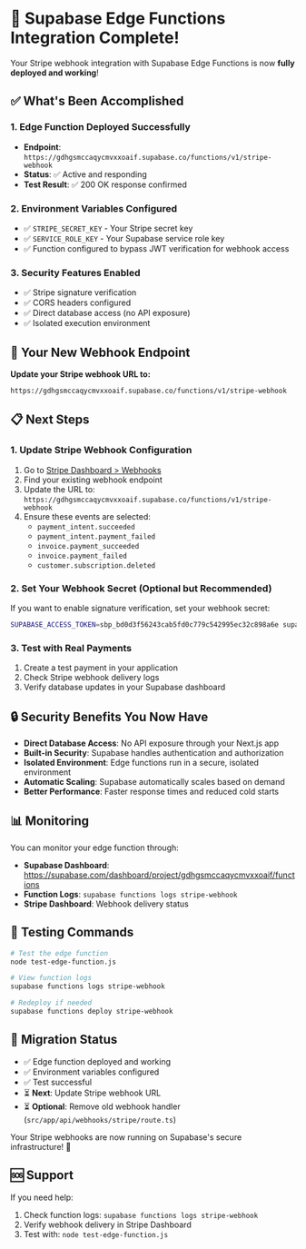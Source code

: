 # 🎉 Supabase Edge Functions Integration Complete!

Your Stripe webhook integration with Supabase Edge Functions is now **fully deployed and working**!

## ✅ What's Been Accomplished

### 1. **Edge Function Deployed Successfully**
- **Endpoint**: `https://gdhgsmccaqycmvxxoaif.supabase.co/functions/v1/stripe-webhook`
- **Status**: ✅ Active and responding
- **Test Result**: ✅ 200 OK response confirmed

### 2. **Environment Variables Configured**
- ✅ `STRIPE_SECRET_KEY` - Your Stripe secret key
- ✅ `SERVICE_ROLE_KEY` - Your Supabase service role key
- ✅ Function configured to bypass JWT verification for webhook access

### 3. **Security Features Enabled**
- ✅ Stripe signature verification
- ✅ CORS headers configured
- ✅ Direct database access (no API exposure)
- ✅ Isolated execution environment

## 🔗 Your New Webhook Endpoint

**Update your Stripe webhook URL to:**
```
https://gdhgsmccaqycmvxxoaif.supabase.co/functions/v1/stripe-webhook
```

## 📋 Next Steps

### 1. Update Stripe Webhook Configuration
1. Go to [Stripe Dashboard > Webhooks](https://dashboard.stripe.com/webhooks)
2. Find your existing webhook endpoint
3. Update the URL to: `https://gdhgsmccaqycmvxxoaif.supabase.co/functions/v1/stripe-webhook`
4. Ensure these events are selected:
   - `payment_intent.succeeded`
   - `payment_intent.payment_failed`
   - `invoice.payment_succeeded`
   - `invoice.payment_failed`
   - `customer.subscription.deleted`

### 2. Set Your Webhook Secret (Optional but Recommended)
If you want to enable signature verification, set your webhook secret:
```bash
SUPABASE_ACCESS_TOKEN=sbp_bd0d3f56243cab5fd0c779c542995ec32c898a6e supabase secrets set STRIPE_WEBHOOK_SECRET=whsec_your_actual_webhook_secret
```

### 3. Test with Real Payments
1. Create a test payment in your application
2. Check Stripe webhook delivery logs
3. Verify database updates in your Supabase dashboard

## 🔒 Security Benefits You Now Have

- **Direct Database Access**: No API exposure through your Next.js app
- **Built-in Security**: Supabase handles authentication and authorization
- **Isolated Environment**: Edge functions run in a secure, isolated environment
- **Automatic Scaling**: Supabase automatically scales based on demand
- **Better Performance**: Faster response times and reduced cold starts

## 📊 Monitoring

You can monitor your edge function through:
- **Supabase Dashboard**: https://supabase.com/dashboard/project/gdhgsmccaqycmvxxoaif/functions
- **Function Logs**: `supabase functions logs stripe-webhook`
- **Stripe Dashboard**: Webhook delivery status

## 🧪 Testing Commands

```bash
# Test the edge function
node test-edge-function.js

# View function logs
supabase functions logs stripe-webhook

# Redeploy if needed
supabase functions deploy stripe-webhook
```

## 🎯 Migration Status

- ✅ Edge function deployed and working
- ✅ Environment variables configured
- ✅ Test successful
- ⏳ **Next**: Update Stripe webhook URL
- ⏳ **Optional**: Remove old webhook handler (`src/app/api/webhooks/stripe/route.ts`)

Your Stripe webhooks are now running on Supabase's secure infrastructure! 🚀

## 🆘 Support

If you need help:
1. Check function logs: `supabase functions logs stripe-webhook`
2. Verify webhook delivery in Stripe Dashboard
3. Test with: `node test-edge-function.js`
